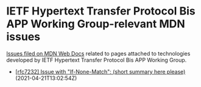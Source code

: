 # IETF Hypertext Transfer Protocol Bis APP Working Group-relevant MDN issues

[Issues filed on MDN Web Docs](https://github.com/mdn/content/issues) related to pages attached to technologies developed by IETF Hypertext Transfer Protocol Bis APP Working Group.

* [[rfc7232] Issue with "If-None-Match": (short summary here please)](https://github.com/mdn/content/issues/4343) (2021-04-21T13:02:54Z)
  
